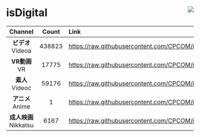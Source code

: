 # isDigital <img align="right" src="https://img.shields.io/github/last-commit/CPCOM/isDigital"/>  
  
| Channel | Count | Link |  
| :-----: | :---: | :--- |  
|**ビデオ**<br />Videoa | 438823 | https://raw.githubusercontent.com/CPCOM/isDigital/main/Videoa.txt |  
|**VR動画**<br />VR | 17775 | https://raw.githubusercontent.com/CPCOM/isDigital/main/VR.txt |  
|**素人**<br />Videoc | 59176 | https://raw.githubusercontent.com/CPCOM/isDigital/main/Videoc.txt |  
|**アニメ**<br />Anime | 1 | https://raw.githubusercontent.com/CPCOM/isDigital/main/Anime.txt |  
|**成人映画**<br />Nikkatsu | 6167 | https://raw.githubusercontent.com/CPCOM/isDigital/main/Nikkatsu.txt |  
